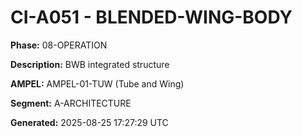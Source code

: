 # CI-A051 - BLENDED-WING-BODY

**Phase:** 08-OPERATION

**Description:** BWB integrated structure

**AMPEL:** AMPEL-01-TUW (Tube and Wing)

**Segment:** A-ARCHITECTURE

**Generated:** 2025-08-25 17:27:29 UTC
